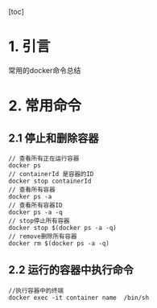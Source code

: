 [toc]
# 1. 引言
常用的docker命令总结
# 2. 常用命令
## 2.1 停止和删除容器
```
// 查看所有正在运行容器
docker ps
// containerId 是容器的ID  
docker stop containerId  
// 查看所有容器
docker ps -a  
// 查看所有容器ID
docker ps -a -q  
// stop停止所有容器
docker stop $(docker ps -a -q) 
// remove删除所有容器 
docker rm $(docker ps -a -q) 
```
## 2.2 运行的容器中执行命令
```
//执行容器中的终端
docker exec -it container name  /bin/sh
```